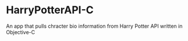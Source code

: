 # HarryPotterAPI-C

An app that pulls chracter bio information from Harry Potter API written in Objective-C

